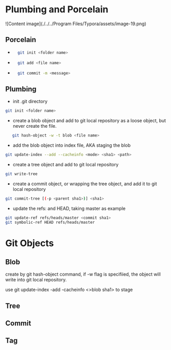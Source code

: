 # Plumbing and Porcelain

![Content image](./../../Program Files/Typora/assets/image-19.png)



## Porcelain

- ```bash
    git init <folder name>
    ```

- ```bash
    git add <file name>
    ```

- ```bash
    git commit -m <message>
    ```

    

## Plumbing

- init .git directory

```bash
git init <folder name>
```



- create a blob object and add to git local repository as a loose object, but never create the file.

 ```bash
    git hash-object -w -t blob <file name>
 ```



- add the blob object into index file, AKA staging the blob

```bash
git update-index --add --cacheinfo <mode> <sha1> <path>
```



- create a tree object and add to git local repository

```bash
git write-tree
```



- create a commit object, or wrapping the tree object, and add it to git local repository

```bash
git commit-tree [(-p <parent sha1>)] <sha1>
```

 

- update the refs: <active branch> and HEAD, taking master as example

```bash
git update-ref refs/heads/master <commit sha1>
git symbolic-ref HEAD refs/heads/master
```



# Git Objects



## Blob

create by git hash-object command, if -w flag is specifiied, the object will write into git local repository.

use git update-index -add -cacheinfo <mode> <>blob sha1> <file name> to stage

## Tree



## Commit



## Tag